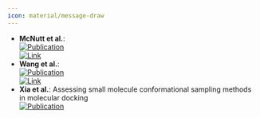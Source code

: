 ```yaml
---
icon: material/message-draw
---
```


- **McNutt et al.**:   
	[![Publication](https://img.shields.io/badge/Publication-Citations:12-blue?style=for-the-badge&logo=bookstack)](https://pubs.acs.org/doi/10.1021/acs.jcim.3c01245)  
	[![Link](https://img.shields.io/badge/Link-offline-red?style=for-the-badge&logo=xamarin&logoColor=red)](https://pubs.acs.org/doi/10.1021/acs.jcim.3c01245)  
- **Wang et al.**:   
	[![Publication](https://img.shields.io/badge/Publication-Citations:4-blue?style=for-the-badge&logo=bookstack)](https://pubs.acs.org/doi/10.1021/acs.jcim.3c01519)  
	[![Link](https://img.shields.io/badge/Link-offline-red?style=for-the-badge&logo=xamarin&logoColor=red)](https://pubs.acs.org/doi/10.1021/acs.jcim.3c01519)  
- **Xia et al.**: Assessing small molecule conformational sampling methods in molecular docking  
	[![Publication](https://img.shields.io/badge/Publication-Citations:0-blue?style=for-the-badge&logo=bookstack)](https://doi.org/10.1002/jcc.27516)  

